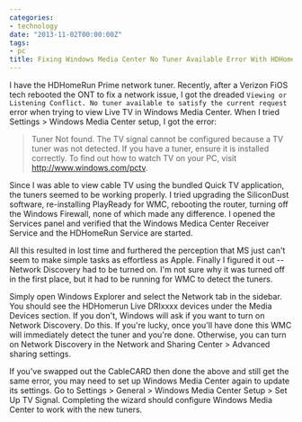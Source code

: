 ```yaml
---
categories:
- technology
date: "2013-11-02T00:00:00Z"
tags:
- pc
title: Fixing Windows Media Center No Tuner Available Error With HDHomeRun Prime
---
```

I have the HDHomeRun Prime network tuner.  Recently, after a Verizon FiOS tech rebooted the ONT to fix a network issue, I got the dreaded `Viewing or Listening Conflict. No tuner available to satisfy the current request` error when trying to view Live TV in Windows Media Center.  When I tried Settings > Windows Media Center setup, I got the error:

> Tuner Not found. The TV signal cannot be configured because a TV tuner was not detected. If you have a tuner, ensure it is installed correctly.  To find out how to watch TV on your PC, visit http://www.windows.com/pctv.

Since I was able to view cable TV using the bundled Quick TV application, the tuners seemed to be working properly. I tried upgrading the SiliconDust software, re-installing PlayReady for WMC, rebooting the router, turning off the Windows Firewall, none of which made any difference.  I opened the Services panel and verified that the Windows Medica Center Receiver Service and the HDHomeRun Service are started.

All this resulted in lost time and furthered the perception that MS just can't seem to make simple tasks as effortless as Apple.  Finally I figured it out -- Network Discovery had to be turned on.  I'm not sure why it was turned off in the first place, but it had to be running for WMC to detect the tuners.

Simply open Windows Explorer and select the Network tab in the sidebar.  You should see the HDHomerun Live DRIxxxx devices under the Media Devices section.  If you don't, Windows will ask if you want to turn on Network Discovery.  Do this.  If you're lucky, once you'll have done this WMC will immediately detect the tuner and you're done. Otherwise, you can turn on Network Discovery in the Network and Sharing Center > Advanced sharing settings.

If you've swapped out the CableCARD then done the above and still get the same error, you may need to set up Windows Media Center again to update its settings.  Go to Settings > General > Windows Media Center Setup > Set Up TV Signal.  Completing the wizard should configure Windows Media Center to work with the new tuners.